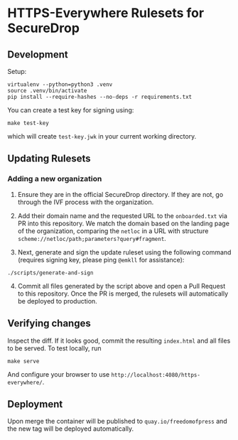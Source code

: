 # HTTPS-Everywhere Rulesets for SecureDrop

## Development

Setup:

```
virtualenv --python=python3 .venv
source .venv/bin/activate
pip install --require-hashes --no-deps -r requirements.txt
```

You can create a test key for signing using:

```
make test-key
```

which will create `test-key.jwk` in your current working directory.

## Updating Rulesets

### Adding a new organization

1. Ensure they are in the official SecureDrop directory. If they are not, go through the IVF process with the organization.

2. Add their domain name and the requested URL to the `onboarded.txt` via PR into this repository. We match the domain based on the landing page of the organization, comparing the `netloc` in a URL with structure `scheme://netloc/path;parameters?query#fragment`.

3. Next, generate and sign the update ruleset using the following command (requires signing key, please ping `@emkll` for assistance):

```
./scripts/generate-and-sign
```

4. Commit all files generated by the script above and open a Pull Request to this repository. Once the PR is merged, the rulesets will automatically be deployed to production.

## Verifying changes

Inspect the diff. If it looks good, commit the resulting `index.html` and all files to be served. To test locally, run

    make serve

And configure your browser to use `http://localhost:4080/https-everywhere/`.

## Deployment

Upon merge the container will be published to `quay.io/freedomofpress` and the new tag will be deployed automatically.
